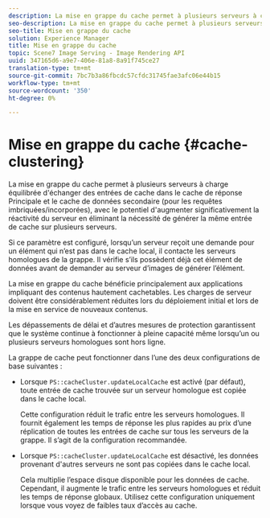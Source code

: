 ```yaml
---
description: La mise en grappe du cache permet à plusieurs serveurs à charge équilibrée d'échanger des entrées de cache dans le cache de réponse Principale et le cache de données secondaire (pour les requêtes imbriquées/incorporées), avec le potentiel d'augmenter significativement la réactivité du serveur en éliminant la nécessité de générer la même entrée de cache sur plusieurs serveurs.
seo-description: La mise en grappe du cache permet à plusieurs serveurs à charge équilibrée d'échanger des entrées de cache dans le cache de réponse Principale et le cache de données secondaire (pour les requêtes imbriquées/incorporées), avec le potentiel d'augmenter significativement la réactivité du serveur en éliminant la nécessité de générer la même entrée de cache sur plusieurs serveurs.
seo-title: Mise en grappe du cache
solution: Experience Manager
title: Mise en grappe du cache
topic: Scene7 Image Serving - Image Rendering API
uuid: 347165d6-a9e7-406e-81a8-8a91f745ce27
translation-type: tm+mt
source-git-commit: 7bc7b3a86fbcdc57cfdc31745fae3afc06e44b15
workflow-type: tm+mt
source-wordcount: '350'
ht-degree: 0%

---
```



# Mise en grappe du cache {#cache-clustering}

La mise en grappe du cache permet à plusieurs serveurs à charge équilibrée d&#39;échanger des entrées de cache dans le cache de réponse Principale et le cache de données secondaire (pour les requêtes imbriquées/incorporées), avec le potentiel d&#39;augmenter significativement la réactivité du serveur en éliminant la nécessité de générer la même entrée de cache sur plusieurs serveurs.

Si ce paramètre est configuré, lorsqu’un serveur reçoit une demande pour un élément qui n’est pas dans le cache local, il contacte les serveurs homologues de la grappe. Il vérifie s’ils possèdent déjà cet élément de données avant de demander au serveur d’images de générer l’élément.

La mise en grappe du cache bénéficie principalement aux applications impliquant des contenus hautement cachetables. Les charges de serveur doivent être considérablement réduites lors du déploiement initial et lors de la mise en service de nouveaux contenus.

Les dépassements de délai et d’autres mesures de protection garantissent que le système continue à fonctionner à pleine capacité même lorsqu’un ou plusieurs serveurs homologues sont hors ligne.

La grappe de cache peut fonctionner dans l’une des deux configurations de base suivantes :

* Lorsque `PS::cacheCluster.updateLocalCache` est activé (par défaut), toute entrée de cache trouvée sur un serveur homologue est copiée dans le cache local.

   Cette configuration réduit le trafic entre les serveurs homologues. Il fournit également les temps de réponse les plus rapides au prix d’une réplication de toutes les entrées de cache sur tous les serveurs de la grappe. Il s’agit de la configuration recommandée.

* Lorsque `PS::cacheCluster.updateLocalCache` est désactivé, les données provenant d&#39;autres serveurs ne sont pas copiées dans le cache local.

   Cela multiplie l’espace disque disponible pour les données de cache. Cependant, il augmente le trafic entre les serveurs homologues et réduit les temps de réponse globaux. Utilisez cette configuration uniquement lorsque vous voyez de faibles taux d’accès au cache.

